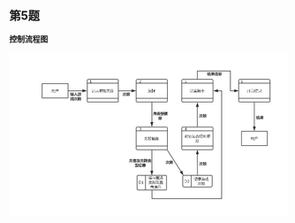 ## 第5题

**控制流程图**

![控制流程图](https://github.com/hyx-jojo/hyx/raw/master/%E6%8E%A7%E5%88%B6%E6%B5%81%E7%A8%8B%E5%9B%BE.png)


